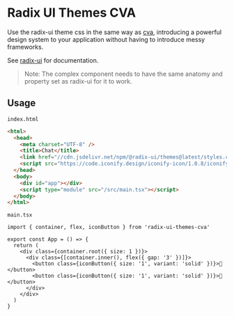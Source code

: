 
# Radix UI Themes CVA

Use the radix-ui theme css in the same way as [cva](https://cva.style/docs/getting-started/variants), introducing a powerful design system to your application without having to introduce messy frameworks.


See [radix-ui](https://www.radix-ui.com/themes/docs/overview/getting-started) for documentation.

> Note: The complex component needs to have the same anatomy and property set as radix-ui for it to work.


## Usage


`index.html`

```html
<html>
  <head>
    <meta charset="UTF-8" />
    <title>Chat</title>
    <link href="//cdn.jsdelivr.net/npm/@radix-ui/themes@latest/styles.css" rel="stylesheet">
    <script src="https://code.iconify.design/iconify-icon/1.0.8/iconify-icon.min.js"></script>
  </head>
  <body>
    <div id="app"></div>
    <script type="module" src="/src/main.tsx"></script>
  </body>
</html>

```

`main.tsx`

```tsx
import { container, flex, iconButton } from 'radix-ui-themes-cva'

export const App = () => {
  return (
    <div class={container.root({ size: 1 })}>
      <div class={[container.inner(), flex({ gap: '3' })]}>
        <button class={iconButton({ size: '1', variant: 'solid' })}>🐰</button>
        <button class={iconButton({ size: '1', variant: 'solid' })}>🥕</button>
      </div>
    </div>
  )
}
```